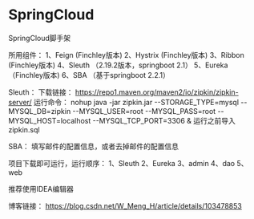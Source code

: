 # SpringCloud
SpringCloud脚手架

所用组件：
1、Feign (Finchley版本)
2、Hystrix (Finchley版本)
3、Ribbon (Finchley版本)
4、Sleuth （2.19.2版本，springboot 2.1）
5、Eureka （Finchley版本)
6、SBA （基于springboot 2.2.1）

Sleuth：
下载链接：
https://repo1.maven.org/maven2/io/zipkin/zipkin-server/
运行命令：
nohup java -jar zipkin.jar --STORAGE_TYPE=mysql --MYSQL_DB=zipkin --MYSQL_USER=root --MYSQL_PASS=root --MYSQL_HOST=localhost --MYSQL_TCP_PORT=3306 &
运行之前导入zipkin.sql

SBA：
填写邮件的配置信息，或者去掉邮件的配置信息

项目下载即可运行，运行顺序：
1、Sleuth
2、Eureka
3、admin
4、dao
5、web

推荐使用IDEA编辑器

博客链接：
https://blog.csdn.net/W_Meng_H/article/details/103478853
